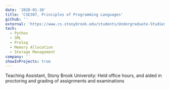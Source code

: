 ```yaml
---
date: '2020-01-10'
title: 'CSE307, Principles of Programming Languages'
github: ''
external: 'https://www.cs.stonybrook.edu/students/Undergraduate-Studies/courses/CSE307'
tech:
  - Python
  - SML
  - Prolog
  - Memory Allocation
  - Storage Management
company: ''
showInProjects: true
---
```


Teaching Assistant, Stony Brook University: Held office hours, and aided in proctoring and grading of assignments and examinations
